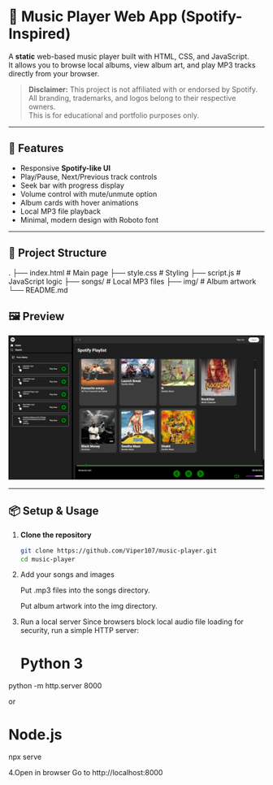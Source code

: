 
# 🎵 Music Player Web App (Spotify-Inspired)

A **static** web-based music player built with HTML, CSS, and JavaScript.  
It allows you to browse local albums, view album art, and play MP3 tracks directly from your browser.

> **Disclaimer:** This project is not affiliated with or endorsed by Spotify.  
> All branding, trademarks, and logos belong to their respective owners.  
> This is for educational and portfolio purposes only.

---

## 🚀 Features

- Responsive **Spotify-like UI**
- Play/Pause, Next/Previous track controls
- Seek bar with progress display
- Volume control with mute/unmute option
- Album cards with hover animations
- Local MP3 file playback
- Minimal, modern design with Roboto font

---

## 📂 Project Structure
.
├── index.html # Main page
├── style.css # Styling
├── script.js # JavaScript logic
├── songs/ # Local MP3 files
├── img/ # Album artwork
└── README.md

## 🖼️ Preview

![Preview Screenshot](img/preview.png)

---

## 📦 Setup & Usage

1. **Clone the repository**
   ```bash
   git clone https://github.com/Viper107/music-player.git
   cd music-player
2. Add your songs and images

    Put .mp3 files into the songs directory.
    
    Put album artwork into the img directory.

3. Run a local server
    Since browsers block local audio file loading for security, run a simple HTTP server:
   # Python 3
  python -m http.server 8000

or

  # Node.js
  npx serve

4.Open in browser
  Go to http://localhost:8000

